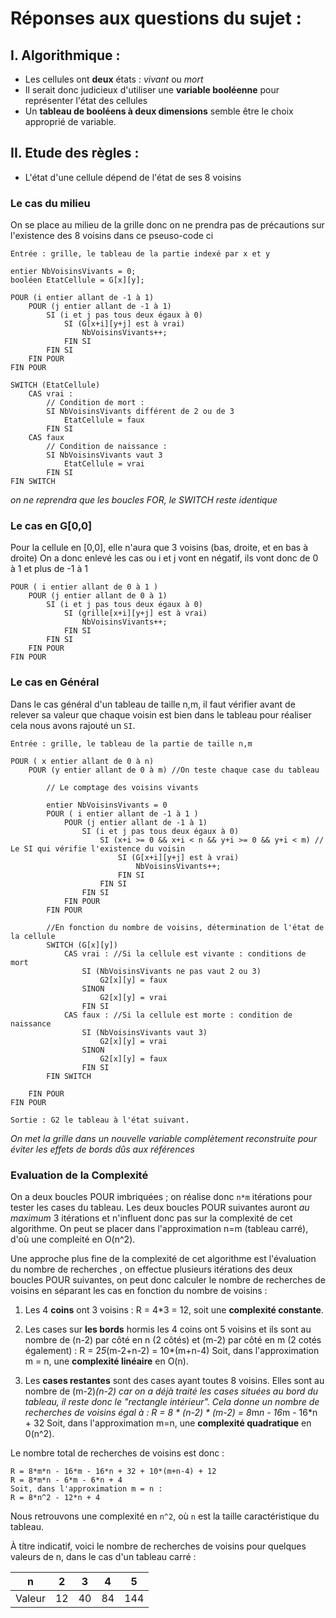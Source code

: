 # Réponses aux questions du sujet : #
 
## I. Algorithmique : ##

- Les cellules ont **deux** états : *vivant* ou *mort*
- Il serait donc judicieux d'utiliser une **variable booléenne** pour représenter l'état des cellules 
- Un **tableau de booléens à deux dimensions** semble être le choix approprié de variable.
 
## II. Etude des règles : ##

- L'état d'une cellule dépend de l'état de ses 8 voisins

### Le cas du milieu ###

On se place au milieu de la grille donc on ne prendra pas de précautions sur l'existence des 8 voisins dans ce pseuso-code ci

```
Entrée : grille, le tableau de la partie indexé par x et y

entier NbVoisinsVivants = 0;
booléen EtatCellule = G[x][y];

POUR (i entier allant de -1 à 1)
	POUR (j entier allant de -1 à 1)
		SI (i et j pas tous deux égaux à 0)
			SI (G[x+i][y+j] est à vrai)
				NbVoisinsVivants++;
			FIN SI
		FIN SI
	FIN POUR
FIN POUR

SWITCH (EtatCellule)
	CAS vrai :
		// Condition de mort :
		SI NbVoisinsVivants différent de 2 ou de 3
			EtatCellule = faux
		FIN SI
	CAS faux
		// Condition de naissance :
		SI NbVoisinsVivants vaut 3
			EtatCellule = vrai
		FIN SI
FIN SWITCH
```
*on ne reprendra que les boucles FOR, le SWITCH reste identique*

### Le cas en G[0,0] ###

Pour la cellule en [0,0], elle n'aura que 3 voisins (bas, droite, et en bas à droite)
On a donc enlevé les cas ou i et j vont en négatif, ils vont donc de 0 à 1 et plus de -1 à 1
```
POUR ( i entier allant de 0 à 1 )
	POUR (j entier allant de 0 à 1)
		SI (i et j pas tous deux égaux à 0)
			SI (grille[x+i][y+j] est à vrai)
				NbVoisinsVivants++;
			FIN SI
		FIN SI
	FIN POUR
FIN POUR
```

### Le cas en Général ###

Dans le cas général d'un tableau de taille n,m, il faut vérifier avant de relever sa valeur que chaque voisin est bien dans le tableau pour réaliser cela nous avons rajouté un `SI`.

```
Entrée : grille, le tableau de la partie de taille n,m

POUR ( x entier allant de 0 à n)
	POUR (y entier allant de 0 à m) //On teste chaque case du tableau
		
		// Le comptage des voisins vivants

		entier NbVoisinsVivants = 0
		POUR ( i entier allant de -1 à 1 )
			POUR (j entier allant de -1 à 1)
				SI (i et j pas tous deux égaux à 0)
					SI (x+i >= 0 && x+i < n && y+i >= 0 && y+i < m) // Le SI qui vérifie l'existence du voisin
						SI (G[x+i][y+j] est à vrai)
							NbVoisinsVivants++;
						FIN SI
					FIN SI
				FIN SI
			FIN POUR
		FIN POUR
		
		//En fonction du nombre de voisins, détermination de l'état de la cellule
		SWITCH (G[x][y])
			CAS vrai : //Si la cellule est vivante : conditions de mort
				SI (NbVoisinsVivants ne pas vaut 2 ou 3)
					G2[x][y] = faux
				SINON
					G2[x][y] = vrai
				FIN SI
			CAS faux : //Si la cellule est morte : condition de naissance
				SI (NbVoisinsVivants vaut 3)
					G2[x][y] = vrai
				SINON
					G2[x][y] = faux
				FIN SI
		FIN SWITCH
		
	FIN POUR
FIN POUR

Sortie : G2 le tableau à l'état suivant.

```

*On met la grille dans un nouvelle variable complètement reconstruite pour éviter les effets de bords dûs aux références* 

### Evaluation de la Complexité ###

On a deux boucles POUR imbriquées ; on réalise donc `n*m` itérations pour tester les cases du tableau. Les deux boucles POUR suivantes auront *au maximum* 3 itérations et n'influent donc pas sur la complexité de cet algorithme.
On peut se placer dans l'approximation n=m (tableau carré), d'où une compleité en O(n^2).

Une approche plus fine de la complexité de cet algorithme est l'évaluation du nombre de recherches , on effectue plusieurs itérations des deux boucles POUR suivantes, on peut donc calculer le nombre de recherches de voisins en séparant les cas en fonction du nombre de voisins :

1. Les 4 **coins** ont 3 voisins : R = 4*3 = 12, soit une **complexité constante**.

2. Les cases sur **les bords** hormis les 4 coins ont 5 voisins et ils sont au nombre de (n-2) par côté en n (2 côtés) et (m-2) par côté en m (2 cotés également) :
R = 2*5*(m-2+n-2) = 10*(m+n-4)
Soit, dans l'approximation m = n, une **complexité linéaire** en O(n).

3. Les **cases restantes** sont des cases ayant toutes 8 voisins. Elles sont au nombre de (m-2)*(n-2) car on a déjà traité les cases situées au bord du tableau, il reste donc le "rectangle intérieur". Cela donne un nombre de recherches de voisins égal à :
R = 8 * (n-2) * (m-2) = 8*m*n - 16*m - 16*n + 32
Soit, dans l'approximation m=n, une **complexité quadratique** en 0(n^2).
	
Le nombre total de recherches de voisins est donc :
```
R = 8*m*n - 16*m - 16*n + 32 + 10*(m+n-4) + 12
R = 8*m*n - 6*m - 6*n + 4
Soit, dans l'approximation m = n :
R = 8*n^2 - 12*n + 4
```

Nous retrouvons une complexité en `n^2`, où `n` est la taille caractéristique du tableau.


À titre indicatif, voici le nombre de recherches de voisins pour quelques valeurs de n, dans le cas d'un tableau carré :

|**n** |2   |3   |4   |5   |
|---   |--- |--- |--- |--- |
|Valeur|12  |40  |84  |144 |
